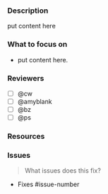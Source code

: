 ### Description

put content here

### What to focus on

- put content here.

### Reviewers

- [ ] @cw
- [ ] @amyblank
- [ ] @bz
- [ ] @ps

### Resources

### Issues
> What issues does this fix?

- Fixes #issue-number
